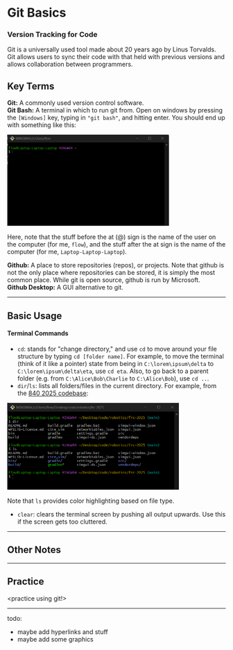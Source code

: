 # Git Basics      
### Version Tracking for Code     

Git is a universally used tool made about 20 years ago by Linus Torvalds. Git allows users to sync their code with that held with previous versions and allows collaboration between programmers.

## Key Terms
**Git:** A commonly used version control software.     
**Git Bash:** A terminal in which to run git from. Open on windows by pressing the `[Windows]` key, typing in `"git bash"`, and hitting enter. You should end up with something like this:       

<img alt="Git Bash Terminal" src="../Assets/Git_Bash_Terminal.png" width="373" height="210">

Here, note that the stuff before the at (@) sign is the name of the user on the computer (for me, `flow`), and the stuff after the at sign is the name of the computer (for me, `Laptop-Laptop-Laptop`).

**Github:** A place to store repositories (repos), or projects. Note that github is not the only place where repositories can be stored, it is simply the most common place. While git is open source, github is run by Microsoft.      
**Github Desktop:** A GUI alternative to git.

---

## Basic Usage

#### Terminal Commands
- `cd`: stands for "change directory," and use `cd` to move around your file structure by typing `cd [folder name]`. For example, to move the terminal (think of it like a pointer) state from being in `C:\lorem\ipsum\delta` to `C:\lorem\ipsum\delta\eta`, use `cd eta`. Also, to go back to a parent folder (e.g. from `C:\Alice\Bob\Charlie` to `C:\Alice\Bob`), use `cd ..`.      
- `dir`/`ls`: lists all folders/files in the current directory. For example, from the [840 2025 codebase](https://github.com/Aragon-Robotics-Team/frc-2025):

<img alt="Git Bash Terminal (ls/dir command)" src="../Assets/Git_Bash_Terminal_DIR-LS.png" width="396" height="200">

Note that `ls` provides color highlighting based on file type.     
- `clear`: clears the terminal screen by pushing all output upwards. Use this if the screen gets too cluttered.
---

## Other Notes

---

## Practice  
<practice using git!>

---


todo:    
- maybe add hyperlinks and stuff      
- maybe add some graphics
